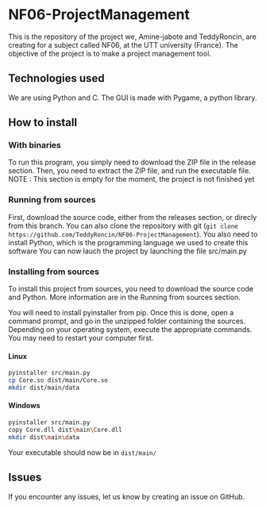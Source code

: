 # NF06-ProjectManagement

This is the repository of the project we, Amine-jabote and TeddyRoncin, are creating for a subject called NF06, at the UTT university (France).
The objective of the project is to make a project management tool.

## Technologies used

We are using Python and C. The GUI is made with Pygame, a python library.

## How to install

### With binaries

To run this program, you simply need to download the ZIP file in the release section. Then, you need to extract the ZIP file, and run the executable file.  
NOTE : This section is empty for the moment, the project is not finished yet

### Running from sources

First, download the source code, either from the releases section, or direcly from this branch. You can also clone the repository with git (`git clone https://github.com/TeddyRoncin/NF06-ProjectManagement`).
You also need to install Python, which is the programming language we used to create this software
You can now lauch the project by launching the file src/main.py

### Installing from sources

To install this project from sources, you need to download the source code and Python. More information are in the Running from sources section.

You will need to install pyinstaller from pip.
Once this is done, open a command prompt, and go in the unzipped folder containing the sources.
Depending on your operating system, execute the appropriate commands. You may need to restart your computer first.

#### Linux

```bash
pyinstaller src/main.py
cp Core.so dist/main/Core.so
mkdir dist/main/data
```

#### Windows

```bash
pyinstaller src/main.py
copy Core.dll dist\main\Core.dll
mkdir dist\main\data
```

Your executable should now be in `dist/main/`

## Issues

If you encounter any issues, let us know by creating an issue on GitHub.
